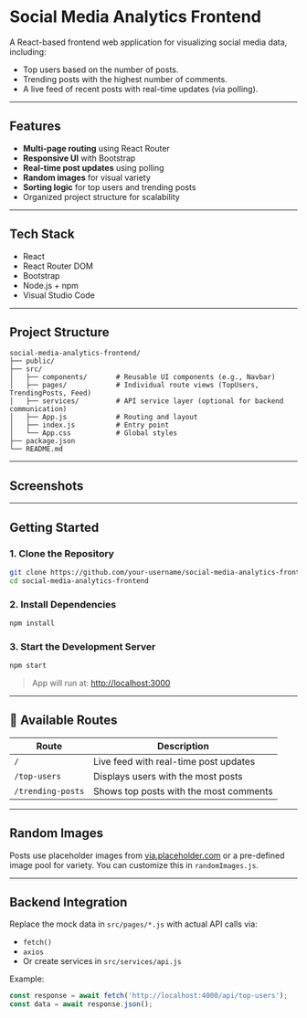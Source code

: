 # Social Media Analytics Frontend

A React-based frontend web application for visualizing social media data, including:
-  Top users based on the number of posts.
-  Trending posts with the highest number of comments.
-  A live feed of recent posts with real-time updates (via polling).

---

##  Features

- **Multi-page routing** using React Router
-  **Responsive UI** with Bootstrap
-  **Real-time post updates** using polling
-  **Random images** for visual variety
-  **Sorting logic** for top users and trending posts
-  Organized project structure for scalability

---

##  Tech Stack

- React
- React Router DOM
- Bootstrap
- Node.js + npm
- Visual Studio Code

---

## Project Structure

```
social-media-analytics-frontend/
├── public/
├── src/
│   ├── components/       # Reusable UI components (e.g., Navbar)
│   ├── pages/            # Individual route views (TopUsers, TrendingPosts, Feed)
│   ├── services/         # API service layer (optional for backend communication)
│   ├── App.js            # Routing and layout
│   ├── index.js          # Entry point
│   └── App.css           # Global styles
├── package.json
└── README.md
```

---

##  Screenshots

---

## Getting Started

### 1. Clone the Repository

```bash
git clone https://github.com/your-username/social-media-analytics-frontend.git
cd social-media-analytics-frontend
```

### 2. Install Dependencies

```bash
npm install
```

### 3. Start the Development Server

```bash
npm start
```

> App will run at: [http://localhost:3000](http://localhost:3000)

---

## 🔗 Available Routes

| Route               | Description                                |
|--------------------|--------------------------------------------|
| `/`                | Live feed with real-time post updates      |
| `/top-users`       | Displays users with the most posts         |
| `/trending-posts`  | Shows top posts with the most comments     |

---

## Random Images

Posts use placeholder images from [via.placeholder.com](https://via.placeholder.com) or a pre-defined image pool for variety. You can customize this in `randomImages.js`.

---

##  Backend Integration

Replace the mock data in `src/pages/*.js` with actual API calls via:
- `fetch()`
- `axios`
- Or create services in `src/services/api.js`

Example:
```js
const response = await fetch('http://localhost:4000/api/top-users');
const data = await response.json();
```

